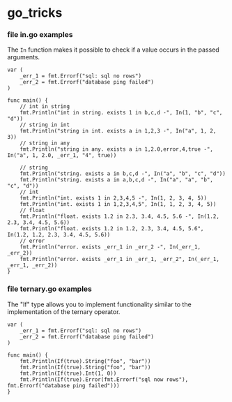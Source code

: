 # go_tricks

### file in.go examples

The `In` function makes it possible to check if a value occurs in the passed arguments.

```golang
var (
	_err_1 = fmt.Errorf("sql: sql no rows")
	_err_2 = fmt.Errorf("database ping failed")
)

func main() {
	// int in string
	fmt.Println("int in string. exists 1 in b,c,d -", In(1, "b", "c", "d"))
	// string in int
	fmt.Println("string in int. exists a in 1,2,3 -", In("a", 1, 2, 3))
	// string in any
	fmt.Println("string in any. exists a in 1,2.0,error,4,true -", In("a", 1, 2.0, _err_1, "4", true))

	// string
	fmt.Println("string. exists a in b,c,d -", In("a", "b", "c", "d"))
	fmt.Println("string. exists a in a,b,c,d -", In("a", "a", "b", "c", "d"))
	// int
	fmt.Println("int. exists 1 in 2,3,4,5 -", In(1, 2, 3, 4, 5))
	fmt.Println("int. exists 1 in 1,2,3,4,5", In(1, 1, 2, 3, 4, 5))
	// float
	fmt.Println("float. exists 1.2 in 2.3, 3.4, 4.5, 5.6 -", In(1.2, 2.3, 3.4, 4.5, 5.6))
	fmt.Println("float. exists 1.2 in 1.2, 2.3, 3.4, 4.5, 5.6", In(1.2, 1.2, 2.3, 3.4, 4.5, 5.6))
	// error
	fmt.Println("error. exists _err_1 in _err_2 -", In(_err_1, _err_2))
	fmt.Println("error. exists _err_1 in _err_1, _err_2", In(_err_1, _err_1, _err_2))
}
```

### file ternary.go examples

The "If" type allows you to implement functionality similar to the implementation of the ternary operator.

```golang
var (
	_err_1 = fmt.Errorf("sql: sql no rows")
	_err_2 = fmt.Errorf("database ping failed")
)

func main() {
	fmt.Println(If(true).String("foo", "bar"))
	fmt.Println(If(true).String("foo", "bar"))
	fmt.Println(If(true).Int(1, 0))
	fmt.Println(If(true).Error(fmt.Errorf("sql now rows"), fmt.Errorf("database ping failed")))
}
```
